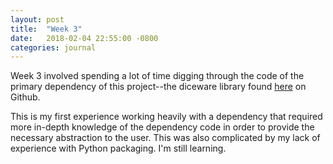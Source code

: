 ```yaml
---
layout: post
title:  "Week 3"
date:   2018-02-04 22:55:00 -0800
categories: journal
---
```


Week 3 involved spending a lot of time digging through the code of the primary dependency of this project--the diceware library found [here](https://github.com/ulif/diceware) on Github.

This is my first experience working heavily with a dependency that required more in-depth knowledge of the dependency code in order to provide the necessary abstraction to the user. This was also complicated by my lack of experience with Python packaging. I'm still learning.